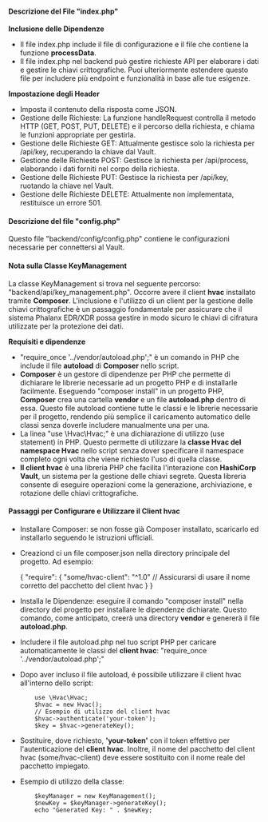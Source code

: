 #### Descrizione del File "index.php"

**Inclusione delle Dipendenze** 
- Il file index.php include il file di configurazione e il file che contiene la funzione **processData**.
- Il file index.php nel backend può gestire richieste API per elaborare i dati e gestire le chiavi crittografiche. Puoi ulteriormente estendere questo file per includere più endpoint e funzionalità in base alle tue esigenze.

**Impostazione degli Header** 
- Imposta il contenuto della risposta come JSON.
- Gestione delle Richieste: La funzione handleRequest controlla il metodo HTTP (GET, POST, PUT, DELETE) e il percorso della richiesta, e chiama le funzioni appropriate per gestirla.
- Gestione delle Richieste GET: Attualmente gestisce solo la richiesta per /api/key, recuperando la chiave dal Vault.
- Gestione delle Richieste POST: Gestisce la richiesta per /api/process, elaborando i dati forniti nel corpo della richiesta.
- Gestione delle Richieste PUT: Gestisce la richiesta per /api/key, ruotando la chiave nel Vault.
- Gestione delle Richieste DELETE: Attualmente non implementata, restituisce un errore 501.

#### Descrizione del file "config.php"

Questo file "backend/config/config.php" contiene le configurazioni necessarie per connettersi al Vault.

#### Nota sulla Classe KeyManagement

La classe KeyManagement si trova nel seguente percorso: "backend/api/key_management.php".
Occorre avere il client **hvac** installato tramite **Composer**.
L'inclusione e l'utilizzo di un client per la gestione delle chiavi crittografiche è un passaggio fondamentale per assicurare che il sistema Phalanx EDR/XDR possa gestire in modo sicuro le chiavi di cifratura utilizzate per la protezione dei dati.

**Requisiti e dipendenze**

- "require_once '../vendor/autoload.php';" è un comando in PHP che include il file **autoload** di **Composer** nello script.
- **Composer** è un gestore di dipendenze per PHP che permette di dichiarare le librerie necessarie ad un progetto PHP e di installarle facilmente. Eseguendo "composer install" in un progetto PHP, **Composer** crea una cartella **vendor** e un file **autoload.php** dentro di essa. Questo file autoload contiene tutte le classi e le librerie necessarie per il progetto, rendendo più semplice il caricamento automatico delle classi senza doverle includere manualmente una per una.
- La linea "use \Hvac\Hvac;" è una dichiarazione di utilizzo (use statement) in PHP. Questo permette di utilizzare la **classe Hvac del namespace Hvac** nello script senza dover specificare il namespace completo ogni volta che viene richiesto l'uso di quella classe.
- **Il client hvac** è una libreria PHP che facilita l'interazione con **HashiCorp Vault**, un sistema per la gestione delle chiavi segrete. Questa libreria consente di eseguire operazioni come la generazione, archiviazione, e rotazione delle chiavi crittografiche.

#### Passaggi per Configurare e Utilizzare il Client hvac

- Installare Composer: se non fosse già Composer installato, scaricarlo ed installarlo seguendo le istruzioni ufficiali.
- Creaziond ci un file composer.json nella directory principale del progetto. Ad esempio:
  
  {
      "require": {
          "some/hvac-client": "^1.0"  // Assicurarsi di usare il nome corretto del pacchetto del client hvac
      }
  }
  
- Installa le Dipendenze: eseguire il comando "composer install" nella directory del progetto per installare le dipendenze dichiarate. Questo comando, come anticipato, creerà una directory **vendor** e genererà il file **autoload.php**.
- Includere il file autoload.php nel tuo script PHP per caricare automaticamente le classi del **client hvac**: "require_once '../vendor/autoload.php';"
- Dopo aver incluso il file autoload, é possibile utilizzare il client hvac all'interno dello script:
  
          use \Hvac\Hvac;
          $hvac = new Hvac();
          // Esempio di utilizzo del client hvac
          $hvac->authenticate('your-token');
          $key = $hvac->generateKey();
  
- Sostituire, dove richiesto, **'your-token'** con il token effettivo per l'autenticazione del **client hvac**. Inoltre, il nome del pacchetto del client hvac (some/hvac-client) deve essere sostituito con il nome reale del pacchetto impiegato.
- Esempio di utilizzo della classe:

          $keyManager = new KeyManagement();
          $newKey = $keyManager->generateKey();
          echo "Generated Key: " . $newKey;
